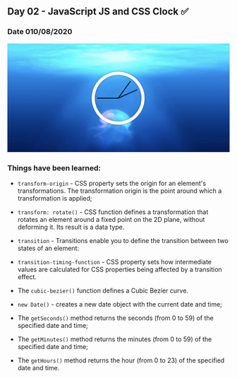 ## Day 02 - JavaScript JS and CSS Clock  ✅

### Date 010/08/2020

![JavaScript JS and CSS Clock](./Screenshot.png)

### Things have been learned:
- `transform-origin` - CSS property sets the origin for an element's transformations. The transformation origin is the point around which a transformation is applied;

-  `transform: rotate()` - CSS function defines a transformation that rotates an element around a fixed point on the 2D plane, without deforming it. Its result is a <transform-function> data type.

- `transition` -  Transitions enable you to define the transition between two states of an element:
  
- `transition-timing-function` -  CSS property sets how intermediate values are calculated for CSS properties being affected by a transition effect.

- The `cubic-bezier()` function defines a Cubic Bezier curve.

- `new Date()` -  creates a new date object with the current date and time; 

- The `getSeconds()` method returns the seconds (from 0 to 59) of the specified date and time;

- The `getMinutes()` method returns the minutes (from 0 to 59) of the specified date and time;

- The `getHours()` method returns the hour (from 0 to 23) of the specified date and time.



